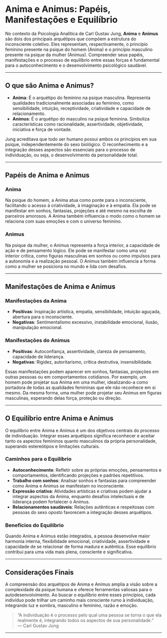
# Anima e Animus: Papéis, Manifestações e Equilíbrio

No contexto da Psicologia Analítica de Carl Gustav Jung, **Anima** e **Animus** são dois dos principais arquétipos que compõem a estrutura do inconsciente coletivo. Eles representam, respectivamente, o princípio feminino presente na psique do homem (Anima) e o princípio masculino presente na psique da mulher (Animus). Compreender seus papéis, manifestações e o processo de equilíbrio entre essas forças é fundamental para o autoconhecimento e o desenvolvimento psicológico saudável.

---

## O que são Anima e Animus?

- **Anima**: É o arquétipo do feminino na psique masculina. Representa qualidades tradicionalmente associadas ao feminino, como sensibilidade, intuição, receptividade, criatividade e capacidade de relacionamento.
- **Animus**: É o arquétipo do masculino na psique feminina. Simboliza características como racionalidade, assertividade, objetividade, iniciativa e força de vontade.

Jung acreditava que todo ser humano possui ambos os princípios em sua psique, independentemente do sexo biológico. O reconhecimento e a integração desses aspectos são essenciais para o processo de individuação, ou seja, o desenvolvimento da personalidade total.

---

## Papéis de Anima e Animus

### Anima

Na psique do homem, a Anima atua como ponte para o inconsciente, facilitando o acesso à criatividade, à imaginação e à empatia. Ela pode se manifestar em sonhos, fantasias, projeções e até mesmo na escolha de parceiros amorosos. A Anima também influencia o modo como o homem se relaciona com suas emoções e com o universo feminino.

### Animus

Na psique da mulher, o Animus representa a força interior, a capacidade de ação e de pensamento lógico. Ele pode se manifestar como uma voz interior crítica, como figuras masculinas em sonhos ou como impulsos para a autonomia e a realização pessoal. O Animus também influencia a forma como a mulher se posiciona no mundo e lida com desafios.

---

## Manifestações de Anima e Animus

### Manifestações da Anima

- **Positivas**: Inspiração artística, empatia, sensibilidade, intuição aguçada, abertura para o inconsciente.
- **Negativas**: Sentimentalismo excessivo, instabilidade emocional, ilusão, manipulação emocional.

### Manifestações do Animus

- **Positivas**: Autoconfiança, assertividade, clareza de pensamento, capacidade de liderança.
- **Negativas**: Rigidez, autoritarismo, crítica destrutiva, insensibilidade.

Essas manifestações podem aparecer em sonhos, fantasias, projeções em outras pessoas ou em comportamentos cotidianos. Por exemplo, um homem pode projetar sua Anima em uma mulher, idealizando-a como portadora de todas as qualidades femininas que ele não reconhece em si mesmo. Da mesma forma, uma mulher pode projetar seu Animus em figuras masculinas, esperando delas força, proteção ou direção.

---

## O Equilíbrio entre Anima e Animus

O equilíbrio entre Anima e Animus é um dos objetivos centrais do processo de individuação. Integrar esses arquétipos significa reconhecer e aceitar tanto os aspectos femininos quanto masculinos da própria personalidade, superando estereótipos e limitações culturais.

### Caminhos para o Equilíbrio

- **Autoconhecimento**: Refletir sobre as próprias emoções, pensamentos e comportamentos, identificando projeções e padrões repetitivos.
- **Trabalho com sonhos**: Analisar sonhos e fantasias para compreender como Anima e Animus se manifestam no inconsciente.
- **Expressão criativa**: Atividades artísticas e criativas podem ajudar a integrar aspectos da Anima, enquanto desafios intelectuais e de liderança podem fortalecer o Animus.
- **Relacionamentos saudáveis**: Relações autênticas e respeitosas com pessoas do sexo oposto favorecem a integração desses arquétipos.

### Benefícios do Equilíbrio

Quando Anima e Animus estão integrados, a pessoa desenvolve maior harmonia interna, flexibilidade emocional, criatividade, assertividade e capacidade de se relacionar de forma madura e autêntica. Esse equilíbrio contribui para uma vida mais plena, consciente e significativa.

---

## Considerações Finais

A compreensão dos arquétipos de Anima e Animus amplia a visão sobre a complexidade da psique humana e oferece ferramentas valiosas para o autodesenvolvimento. Ao buscar o equilíbrio entre esses princípios, cada indivíduo pode trilhar um caminho mais consciente rumo à individuação, integrando luz e sombra, masculino e feminino, razão e emoção.

> “A individuação é o processo pelo qual uma pessoa se torna o que ela realmente é, integrando todos os aspectos de sua personalidade.”  
> — Carl Gustav Jung

---
```